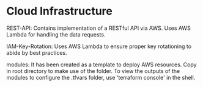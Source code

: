 # Cloud Infrastructure  
REST-API: Contains implementation of a RESTful API via AWS. Uses AWS Lambda for handling the data requests.  

IAM-Key-Rotation: Uses AWS Lambda to ensure proper key rotationing to abide by best practices.  

modules:  It has been created as a template to deploy AWS resources. Copy in root directory to make use of the folder. To view the outputs of the modules to configure the .tfvars folder, use 'terraform console' in the shell.  

